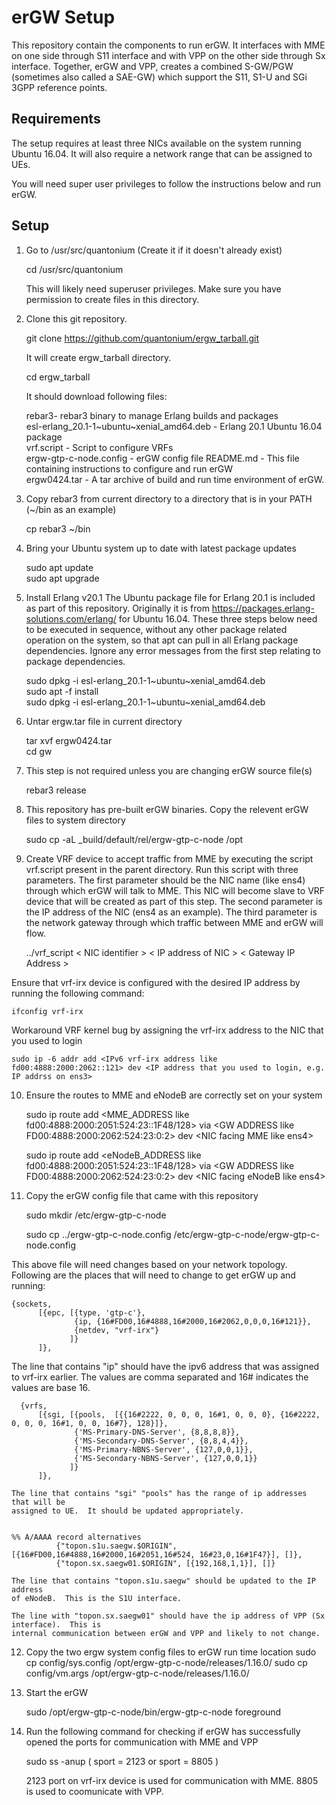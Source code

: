erGW Setup
==========

This repository contain the components to run erGW.  It interfaces with MME on one side 
through S11 interface and with VPP on the other side through Sx interface.
Together, erGW and VPP, creates a combined S-GW/PGW (sometimes also called a SAE-GW) 
which support the S11, S1-U and SGi 3GPP reference points.

Requirements
------------

The setup requires at least three NICs available on the 
system running Ubuntu 16.04.  It will also require
a network range that can be assigned to UEs.

You will need super user privileges to follow the instructions below and run erGW.

Setup
------

1. Go to /usr/src/quantonium (Create it if it doesn't already exist)

	cd /usr/src/quantonium
    
    This will likely need superuser privileges.  Make sure you have 
    permission to create files in this directory.


2. Clone this git repository.  

	git clone https://github.com/quantonium/ergw_tarball.git

    It will create ergw_tarball directory.  

	cd ergw_tarball

    It should download following files:

	rebar3- rebar3 binary to manage Erlang builds and packages  
	esl-erlang_20.1-1\~ubuntu\~xenial_amd64.deb - Erlang 20.1 Ubuntu 16.04 package  
	vrf.script - Script to configure VRFs   
	ergw-gtp-c-node.config - erGW config file
	README.md - This file containing instructions to configure and run erGW  
	ergw0424.tar - A tar archive of build and run time environment of erGW.


3. Copy rebar3 from current directory to a directory that is in your PATH (~/bin as an example)

	cp rebar3 ~/bin

4. Bring your Ubuntu system up to date with latest package updates

	sudo apt update  
	sudo apt upgrade  


5. Install Erlang v20.1 The Ubuntu  package file for Erlang 20.1 is included as part 
of this repository.  Originally it is 
from https://packages.erlang-solutions.com/erlang/ for 
Ubuntu 16.04.  These three steps below need to be executed in sequence, without any 
other package related operation on the system, so that apt can pull in all 
Erlang package dependencies. Ignore any error messages from the first step relating to 
package dependencies.

	sudo dpkg -i esl-erlang_20.1-1\~ubuntu\~xenial_amd64.deb  
	sudo apt -f install  
	sudo dpkg -i esl-erlang_20.1-1\~ubuntu\~xenial_amd64.deb 

6. Untar ergw.tar file in current directory

	tar xvf ergw0424.tar  
	cd gw  

7. This step is not required unless you are changing erGW source file(s)

	rebar3 release

8. This repository has pre-built erGW binaries.  Copy the relevent erGW files 
to system directory

	sudo cp -aL _build/default/rel/ergw-gtp-c-node /opt


9. Create VRF device to accept traffic from MME by executing the script vrf.script present in the parent directory.  Run this script with three parameters.  The first parameter 
should be the NIC name (like ens4) through which erGW will talk to MME.  This NIC will become
slave to VRF device that will be created as part of this step.  The 
second parameter is the IP address of the NIC (ens4 as an example). The third 
parameter is the network gateway through which traffic between MME and erGW will flow.

	../vrf_script < NIC identifier > < IP address of NIC > < Gateway IP Address >


Ensure that vrf-irx device is configured with the desired IP address by 
running the following command:
	
	ifconfig vrf-irx

Workaround VRF kernel bug by assigning the vrf-irx address to the NIC that you used to login

	sudo ip -6 addr add <IPv6 vrf-irx address like fd00:4888:2000:2062::121> dev <IP address that you used to login, e.g. IP addrss on ens3>


10. Ensure the routes to MME and eNodeB are correctly set on your system

	sudo ip route add  \<MME_ADDRESS like fd00:4888:2000:2051:524:23::1F48/128\> via \<GW ADDRESS like FD00:4888:2000:2062:524:23:0:2\> dev \<NIC facing MME like ens4\>

	sudo ip route add  \<eNodeB_ADDRESS like fd00:4888:2000:2051:524:23::1F48/128\> via \<GW ADDRESS like FD00:4888:2000:2062:524:23:0:2\> dev \<NIC facing eNodeB like ens4\>


11. Copy the erGW config file that came with this repository

	sudo mkdir /etc/ergw-gtp-c-node

	sudo cp ../ergw-gtp-c-node.config /etc/ergw-gtp-c-node/ergw-gtp-c-node.config

   This above file will need changes based on your network topology.  Following 
   are the places that will need to change to get erGW up and running:


	{sockets,
          [{epc, [{type, 'gtp-c'},
                  {ip, {16#FD00,16#4888,16#2000,16#2062,0,0,0,16#121}},
                  {netdev, "vrf-irx"}
                 ]}
          ]},

   The line that contains "ip" should have the ipv6 address that was assigned 
   to vrf-irx earlier.  The values are comma separated and 16# indicates the values are base 16.


      {vrfs,  
          [{sgi, [{pools,  [{{16#2222, 0, 0, 0, 16#1, 0, 0, 0}, {16#2222, 0, 0, 0, 16#1, 0, 0, 16#7}, 128}]},  
                  {'MS-Primary-DNS-Server', {8,8,8,8}},  
                  {'MS-Secondary-DNS-Server', {8,8,4,4}},  
                  {'MS-Primary-NBNS-Server', {127,0,0,1}},  
                  {'MS-Secondary-NBNS-Server', {127,0,0,1}}  
                 ]}   
          ]},  

    The line that contains "sgi" "pools" has the range of ip addresses that will be 
    assigned to UE.  It should be updated appropriately.


 	%% A/AAAA record alternatives  
              {"topon.s1u.saegw.$ORIGIN", [{16#FD00,16#4888,16#2000,16#2051,16#524, 16#23,0,16#1F47}], []},  
              {"topon.sx.saegw01.$ORIGIN", [{192,168,1,1}], []}  

    The line that contains "topon.s1u.saegw" should be updated to the IP address 
    of eNodeB.  This is the S1U interface.

    The line with "topon.sx.saegw01" should have the ip address of VPP (Sx interface).  This is
    internal communication between erGW and VPP and likely to not change.


12. Copy the two ergw system config files to erGW run time location
	sudo cp config/sys.config /opt/ergw-gtp-c-node/releases/1.16.0/
	sudo cp config/vm.args /opt/ergw-gtp-c-node/releases/1.16.0/

13. Start the erGW

	sudo /opt/ergw-gtp-c-node/bin/ergw-gtp-c-node foreground


14. Run the following command for checking if erGW has successfully opened the 
  ports for communication with MME and VPP

	sudo ss -anup \( sport = 2123 or sport = 8805 \)

    2123 port on vrf-irx device is used for communication with MME.  8805 is used to coomunicate with VPP.

